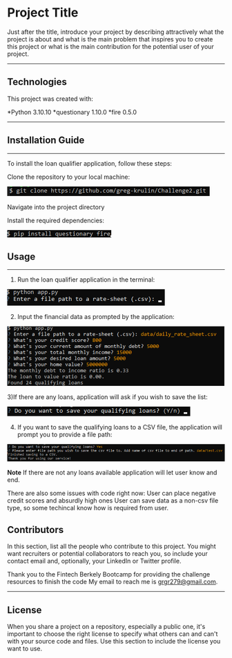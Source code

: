 # Project Title

Just after the title, introduce your project by describing attractively what the project is about and what is the main problem that inspires you to create this project or what is the main contribution for the potential user of your project.

---

## Technologies

This project was created with: 

*Python 3.10.10
*questionary 1.10.0
*fire 0.5.0

---

## Installation Guide


---

To install the loan qualifier application, follow these steps:

Clone the repository to your local machine:

![Screenshot of using git clone on gitbash](Example_screenshots/gitclone.png)

Navigate into the project directory

Install the required dependencies:

![Screenshot of using pip install for questionary and fire](Example_screenshots/pipinstall.png)

## Usage



---


1) Run the loan qualifier application in the terminal:


![Screenshot of using python on app.py in terminal](Example_screenshots/app_py.png)

2) Input the financial data as prompted by the application:

![Screenshot of using python on app.py in terminal](Example_screenshots/fin_data.png)

3)If there are any loans, application will ask if you wish to save the list:

![Screenshot of using python on app.py in terminal](Example_screenshots/question.png)

4) If you want to save the qualifying loans to a CSV file, the application will prompt you to provide a file path:

![Screenshot of using python on app.py in terminal](Example_screenshots/csv.png)

**Note**
If there are not any loans available application will let user know and end.

There are also some issues with code right now:
User can place negative credit scores and absurdly high ones
User can save data as a non-csv file type, so some techincal know how is required from user.

## Contributors

In this section, list all the people who contribute to this project. You might want recruiters or potential collaborators to reach you, so include your contact email and, optionally, your LinkedIn or Twitter profile.

Thank you to the Fintech Berkely Bootcamp for providing the challenge resources to finish the code
My email to reach me is grgr279@gmail.com.

---

## License

When you share a project on a repository, especially a public one, it's important to choose the right license to specify what others can and can't with your source code and files. Use this section to include the license you want to use.
